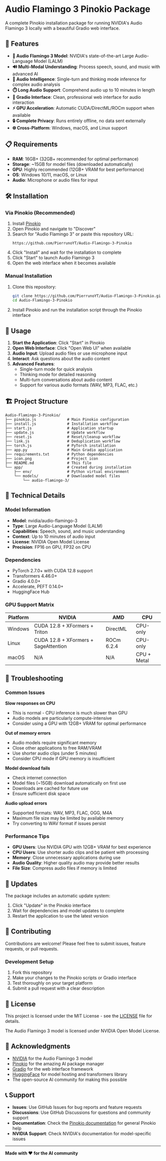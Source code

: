 # Audio Flamingo 3 Pinokio Package

A complete Pinokio installation package for running NVIDIA's Audio Flamingo 3 locally with a beautiful Gradio web interface.

## 🚀 Features

- **🎵 Audio Flamingo 3 Model**: NVIDIA's state-of-the-art Large Audio-Language Model (LALM)
- **🔊 Multi-Modal Understanding**: Process speech, sound, and music with advanced AI
- **🧠 Audio Intelligence**: Single-turn and thinking mode inference for complex audio analysis
- **⏱️ Long Audio Support**: Comprehend audio up to 10 minutes in length
- **💬 Gradio Interface**: Clean, professional web interface for audio interaction
- **⚡ GPU Acceleration**: Automatic CUDA/DirectML/ROCm support when available
- **🔒 Complete Privacy**: Runs entirely offline, no data sent externally
- **🌐 Cross-Platform**: Windows, macOS, and Linux support

## 📋 Requirements

- **RAM**: 16GB+ (32GB+ recommended for optimal performance)
- **Storage**: ~15GB for model files (downloaded automatically)
- **GPU**: Highly recommended (12GB+ VRAM for best performance)
- **OS**: Windows 10/11, macOS, or Linux
- **Audio**: Microphone or audio files for input

## 🛠️ Installation

### Via Pinokio (Recommended)

1. Install [Pinokio](https://pinokio.computer/)
2. Open Pinokio and navigate to "Discover"
3. Search for "Audio Flamingo 3" or paste this repository URL:
   ```
   https://github.com/PierrunoYT/Audio-Flamingo-3-Pinokio
   ```
4. Click "Install" and wait for the installation to complete
5. Click "Start" to launch Audio Flamingo 3
6. Open the web interface when it becomes available

### Manual Installation

1. Clone this repository:
   ```bash
   git clone https://github.com/PierrunoYT/Audio-Flamingo-3-Pinokio.git
   cd Audio-Flamingo-3-Pinokio
   ```

2. Install Pinokio and run the installation script through the Pinokio interface

## 🎯 Usage

1. **Start the Application**: Click "Start" in Pinokio
2. **Open Web Interface**: Click "Open Web UI" when available
3. **Audio Input**: Upload audio files or use microphone input
4. **Interact**: Ask questions about the audio content
5. **Advanced Features**:
   - Single-turn mode for quick analysis
   - Thinking mode for detailed reasoning
   - Multi-turn conversations about audio content
   - Support for various audio formats (WAV, MP3, FLAC, etc.)

## 🏗️ Project Structure

```
Audio-Flamingo-3-Pinokio/
├── pinokio.js              # Main Pinokio configuration
├── install.js              # Installation workflow
├── start.js                # Application startup
├── update.js               # Update workflow
├── reset.js                # Reset/cleanup workflow
├── link.js                 # Deduplication workflow
├── torch.js                # PyTorch installation
├── app.py                  # Main Gradio application
├── requirements.txt        # Python dependencies
├── icon.png                # Project icon
├── README.md               # This file
└── app/                    # Created during installation
    ├── env/                # Python virtual environment
    └── models/             # Downloaded model files
        └── audio-flamingo-3/
```

## 🔧 Technical Details

### Model Information
- **Model**: nvidia/audio-flamingo-3
- **Type**: Large Audio-Language Model (LALM)
- **Capabilities**: Speech, sound, and music understanding
- **Context**: Up to 10 minutes of audio input
- **License**: NVIDIA Open Model License
- **Precision**: FP16 on GPU, FP32 on CPU

### Dependencies
- PyTorch 2.7.0+ with CUDA 12.8 support
- Transformers 4.46.0+
- Gradio 4.0.0+
- Accelerate, PEFT 0.14.0+
- HuggingFace Hub

### GPU Support Matrix

| Platform | NVIDIA | AMD | CPU |
|----------|--------|-----|-----|
| Windows | CUDA 12.8 + XFormers + Triton | DirectML | CPU-only |
| Linux | CUDA 12.8 + XFormers + SageAttention | ROCm 6.2.4 | CPU-only |
| macOS | N/A | N/A | CPU + Metal |

## 🚨 Troubleshooting

### Common Issues

**Slow responses on CPU**
- This is normal - CPU inference is much slower than GPU
- Audio models are particularly compute-intensive
- Consider using a GPU with 12GB+ VRAM for optimal performance

**Out of memory errors**
- Audio models require significant memory
- Close other applications to free RAM/VRAM
- Use shorter audio clips (under 5 minutes)
- Consider CPU mode if GPU memory is insufficient

**Model download fails**
- Check internet connection
- Model files (~15GB) download automatically on first use
- Downloads are cached for future use
- Ensure sufficient disk space

**Audio upload errors**
- Supported formats: WAV, MP3, FLAC, OGG, M4A
- Maximum file size may be limited by available memory
- Try converting to WAV format if issues persist

### Performance Tips

- **GPU Users**: Use NVIDIA GPU with 12GB+ VRAM for best experience
- **CPU Users**: Use shorter audio clips and be patient with processing
- **Memory**: Close unnecessary applications during use
- **Audio Quality**: Higher quality audio may provide better results
- **File Size**: Compress audio files if memory is limited

## 🔄 Updates

The package includes an automatic update system:

1. Click "Update" in the Pinokio interface
2. Wait for dependencies and model updates to complete
3. Restart the application to use the latest version

## 🤝 Contributing

Contributions are welcome! Please feel free to submit issues, feature requests, or pull requests.

### Development Setup

1. Fork this repository
2. Make your changes to the Pinokio scripts or Gradio interface
3. Test thoroughly on your target platform
4. Submit a pull request with a clear description

## 📄 License

This project is licensed under the MIT License - see the [LICENSE](LICENSE) file for details.

The Audio Flamingo 3 model is licensed under NVIDIA Open Model License.

## 🙏 Acknowledgments

- [NVIDIA](https://nvidia.com/) for the Audio Flamingo 3 model
- [Pinokio](https://pinokio.computer/) for the amazing AI package manager
- [Gradio](https://gradio.app/) for the web interface framework
- [HuggingFace](https://huggingface.co/) for model hosting and transformers library
- The open-source AI community for making this possible

## 📞 Support

- **Issues**: Use GitHub Issues for bug reports and feature requests
- **Discussions**: Use GitHub Discussions for questions and community support
- **Documentation**: Check the [Pinokio documentation](https://docs.pinokio.computer/) for general Pinokio help
- **NVIDIA Support**: Check NVIDIA's documentation for model-specific issues

---

**Made with ❤️ for the AI community**